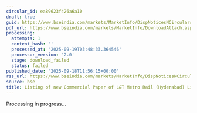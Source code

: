 ```yaml
---
circular_id: ea89623f426a6a10
draft: true
guid: https://www.bseindia.com/markets/MarketInfo/DispNoticesNCirculars.aspx?Noticeid={C7D82CAC-CC98-4736-B061-FF705C4CA66D}&noticeno=20250918-36&dt=09/18/2025&icount=36&totcount=63&flag=0
pdf_url: https://www.bseindia.com/markets/MarketInfo/DownloadAttach.aspx?id=20250918-36&attachedId=
processing:
  attempts: 1
  content_hash: ''
  processed_at: '2025-09-19T03:48:33.364546'
  processor_version: '2.0'
  stage: download_failed
  status: failed
published_date: '2025-09-18T11:56:15+00:00'
rss_url: https://www.bseindia.com/markets/MarketInfo/DispNoticesNCirculars.aspx?Noticeid={C7D82CAC-CC98-4736-B061-FF705C4CA66D}&noticeno=20250918-36&dt=09/18/2025&icount=36&totcount=63&flag=0
source: bse
title: Listing of new Commercial Paper of L&T Metro Rail (Hyderabad) Limited
---
```


Processing in progress...